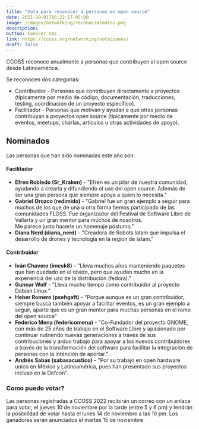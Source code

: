 ```yaml
---
title: "Vota para reconocer a personas en open source"
date: 2021-10-01T16:22:17-05:00
image: /images/networking/reconocimientos.png
description: 
button: Conocer más
link: https://ccoss.org/networking/votaciones/
draft: false
---
```


CCOSS reconoce anualmente a personas que contribuyen al open source desde Latinoamérica.

Se reconocen dos categorias:
* Contribuidor - Personas que contribuyen directamente a proyectos (típicamente por medio de código, documentación, traducciones, testing, coordinación de un proyecto específico).
* Facilitador - Personas que motivan y ayudan a que otras personas contribuyan a proyectos open source (típicamente por medio de eventos, meetups, charlas, artículos u otras actividades de apoyo).

## Nominados
Las personas que han sido nominadas este año son:

#### Facilitador
* __Efren Robledo (Sr_Kraken)__ - "Efren es un pilar de nuestra comunidad, ayudando a crearla y difundiendo el uso del open source. Además de ser una gran persona que siempre apoya a quien lo necesita."
* __Gabriel Orozco (redimido)__ - "Gabriel fue un gran ejemplo a seguir para muchos de los que de una u otra forma hemos participado de las comunidades FLOSS.  Fue organizador del Festival de Software Libre de Vallarta y un gran mentor para muchos de nosotros.  
Me parece justo hacerle un homenaje póstumo."
* __Diana Nerd (diana_nerd)__ - "Creadora de Robots latam que impulsa el desarrollo de drones y tecnologia en la region de latam."

#### Contribuidor
* __Iván Chavero (imcsk8)__ - "Lleva muchos años manteniendo paquetes que han quedado en el olvido, pero que ayudan mucho en la experiencia del uso de la distribución (fedora)."
* __Gunnar Wolf__ - "Lleva mucho tiempo como contribuidor al proyecto Debían Linux."
* __Heber Romero (psehgaft)__ - "Porque aunque es un gran contribuidor, siempre busca también apoyar a facilitar eventos, es un gran ejemplo a seguir, aparte que es un gran mentor para muchas personas en el ramo del open source"
* __Federico Mena (federicomena)__ - "Co-Fundador del proyecto GNOME, con más de 25 años de trabajo en el Software Libre y apasionado por continuar nutriendo nuevas generaciones a través de sus contribuciones y arduo trabajo para apoyar a los nuevos contribuidores a través de la transformación del software para facilitar la integración de personas con la intención de aportar."
* __Andrés Sabas (sabasacustico)__ - "Por su trabajo en open hardware unico en México y Latinoamérica, pues han presentado sus proyectos incluso en la Defcon".

### Como puedo votar?
Las personas registradas a CCOSS 2022 recibirán un correo con un enlace para votar, el jueves 10 de noviembre por la tarde (entre 5 y 6 pm) y tendrán la posibilidad de votar hasta el lunes 14 de noviembre a las 10 pm. Los ganadores serán anunciados el martes 15 de noviembre.